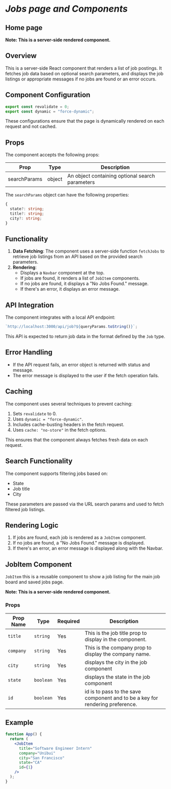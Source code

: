 # _Jobs page and Components_

## Home page

**Note: This is a server-side rendered component.**

## Overview

This is a server-side React component that renders a list of job postings. It fetches job data based on optional search parameters, and displays the job listings or appropriate messages if no jobs are found or an error occurs.

## Component Configuration

```javascript
export const revalidate = 0;
export const dynamic = "force-dynamic";
```

These configurations ensure that the page is dynamically rendered on each request and not cached.

## Props

The component accepts the following props:

| Prop         | Type   | Description                                     |
| ------------ | ------ | ----------------------------------------------- |
| searchParams | object | An object containing optional search parameters |

The `searchParams` object can have the following properties:

```typescript
{
  state?: string;
  title?: string;
  city?: string;
}
```

## Functionality

1. **Data Fetching**: The component uses a server-side function `fetchJobs` to retrieve job listings from an API based on the provided search parameters.
2. **Rendering**:
   - Displays a `Navbar` component at the top.
   - If jobs are found, it renders a list of `JobItem` components.
   - If no jobs are found, it displays a "No Jobs Found." message.
   - If there's an error, it displays an error message.

## API Integration

The component integrates with a local API endpoint:

```javascript
`http://localhost:3000/api/job?${queryParams.toString()}`;
```

This API is expected to return job data in the format defined by the `Job` type.

## Error Handling

- If the API request fails, an error object is returned with status and message.
- The error message is displayed to the user if the fetch operation fails.

## Caching

The component uses several techniques to prevent caching:

1. Sets `revalidate` to 0.
2. Uses `dynamic = "force-dynamic"`.
3. Includes cache-busting headers in the fetch request.
4. Uses `cache: "no-store"` in the fetch options.

This ensures that the component always fetches fresh data on each request.

## Search Functionality

The component supports filtering jobs based on:

- State
- Job title
- City

These parameters are passed via the URL search params and used to fetch filtered job listings.

## Rendering Logic

1. If jobs are found, each job is rendered as a `JobItem` component.
2. If no jobs are found, a "No Jobs Found." message is displayed.
3. If there's an error, an error message is displayed along with the Navbar.

## JobItem Component

`JobItem` this is a reusable component to show a job listing for the main job board and saved jobs page.

**Note: This is a server-side rendered component.**

### Props

| Prop Name | Type      | Required | Description                                                                   |
| --------- | --------- | -------- | ----------------------------------------------------------------------------- |
| `title`   | `string`  | Yes      | This is the job title prop to display in the component.                       |
| `company` | `string`  | Yes      | This is the company prop to display the company name.                         |
| `city`    | `string`  | Yes      | displays the city in the job component                                        |
| `state`   | `boolean` | Yes      | displays the state in the job component                                       |
| `id`      | `boolean` | Yes      | id is to pass to the save component and to be a key for rendering preference. |

## Example

```jsx
function App() {
  return (
    <JobItem
      title="Software Engineer Intern"
      company="Unibui"
      city="San Francisco"
      state="CA"
      id={1}
    />
  );
}
```
